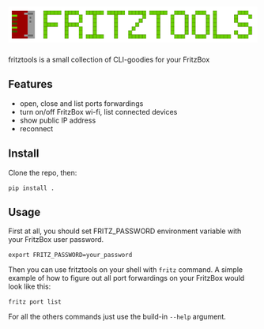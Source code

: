 # <img src="./fritztools.svg" width="596" height="72"/>

fritztools is a small collection of CLI-goodies for your FritzBox 

## Features
* open, close and list ports forwardings
* turn on/off FritzBox wi-fi, list connected devices
* show public IP address
* reconnect

## Install
Clone the repo, then:

```
pip install .
```

## Usage
First at all, you should set FRITZ_PASSWORD environment variable with your FritzBox user password.

```
export FRITZ_PASSWORD=your_password
```

Then you can use fritztools on your shell with `fritz` command. A simple example of how to figure out all port forwardings on your FritzBox would look like this:  

```
fritz port list
```

For all the others commands just use the build-in `--help` argument.